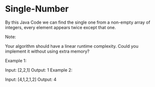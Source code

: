 # Single-Number
By this Java Code we can find the single one from a non-empty array of integers, every element appears twice except that one.

Note:

Your algorithm should have a linear runtime complexity. Could you implement it without using extra memory?

Example 1:

Input: [2,2,1]
Output: 1
Example 2:

Input: [4,1,2,1,2]
Output: 4
